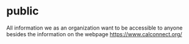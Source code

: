 # public
All information we as an organization want to be accessible to anyone besides the information on the webpage https://www.calconnect.org/
